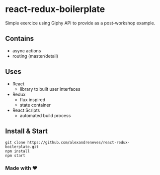 # react-redux-boilerplate

Simple exercice using Giphy API to provide as a post-workshop example.

## Contains

+ async actions
+ routing (master/detail)

## Uses

+ React
  + library to built user interfaces
+ Redux
  + flux inspired
  + state container
+ React Scripts
  + automated build process

## Install & Start 

```
git clone https://github.com/alexandreneves/react-redux-boilerplate.git
npm install
npm start
```

### Made with ♥

